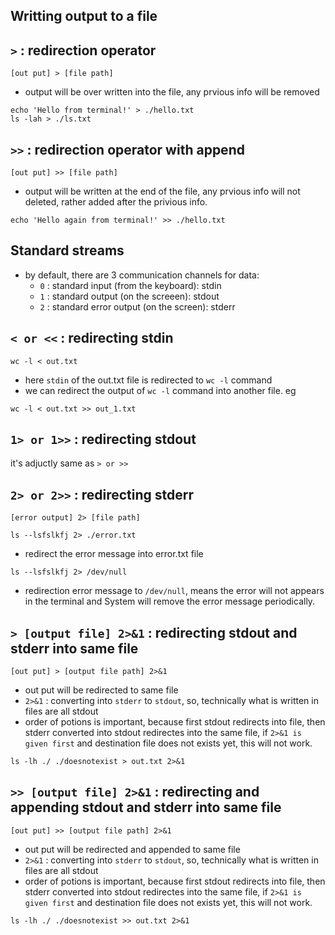 ## Writting output to a file

## `>` : redirection operator

`[out put] > [file path]`

- output will be over written into the file, any prvious info will be removed

```shell
echo 'Hello from terminal!' > ./hello.txt
ls -lah > ./ls.txt
```

## `>>` : redirection operator with append

`[out put] >> [file path]`

- output will be written at the end of the file, any prvious info will not deleted, rather added after the privious info.

```shell
echo 'Hello again from terminal!' >> ./hello.txt

```

## Standard streams

- by default, there are 3 communication channels for data:
  - `0` : standard input (from the keyboard): stdin
  - `1` : standard output (on the screeen): stdout
  - `2` : standard error output (on the screen): stderr

## `< or <<` : redirecting stdin

```shell
wc -l < out.txt
```

- here `stdin` of the out.txt file is redirected to `wc -l` command
- we can redirect the output of `wc -l` command into another file. eg

```shell
wc -l < out.txt >> out_1.txt
```

## `1> or 1>>` : redirecting stdout

it's adjuctly same as `> or >>`

## `2> or 2>>` : redirecting stderr

`[error output] 2> [file path]`

```shell
ls --lsfslkfj 2> ./error.txt
```

- redirect the error message into error.txt file

```shell
ls --lsfslkfj 2> /dev/null
```

- redirection error message to `/dev/null`, means the error will not appears in the terminal and System will remove the error message periodically.

## `> [output file] 2>&1` : redirecting stdout and stderr into same file

`[out put] > [output file path] 2>&1`

- out put will be redirected to same file
- `2>&1` : converting into `stderr` to `stdout`, so, technically what is written in files are all stdout
- order of potions is important, because first stdout redirects into file, then stderr converted into stdout redirectes into the same file, if `2>&1 is given first` and destination file does not exists yet, this will not work.

```shell
ls -lh ./ ./doesnotexist > out.txt 2>&1
```

## `>> [output file] 2>&1` : redirecting and appending stdout and stderr into same file

`[out put] >> [output file path] 2>&1`

- out put will be redirected and appended to same file
- `2>&1` : converting into `stderr` to `stdout`, so, technically what is written in files are all stdout
- order of potions is important, because first stdout redirects into file, then stderr converted into stdout redirectes into the same file, if `2>&1 is given first` and destination file does not exists yet, this will not work.

```shell
ls -lh ./ ./doesnotexist >> out.txt 2>&1
```
